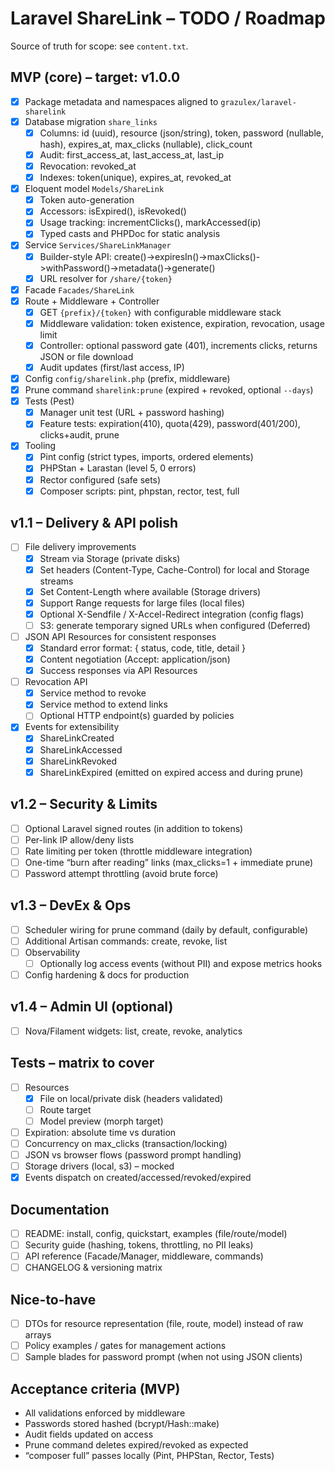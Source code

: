 # Laravel ShareLink – TODO / Roadmap

Source of truth for scope: see `content.txt`.

## MVP (core) – target: v1.0.0

- [x] Package metadata and namespaces aligned to `grazulex/laravel-sharelink`
- [x] Database migration `share_links`
  - [x] Columns: id (uuid), resource (json/string), token, password (nullable, hash), expires_at, max_clicks (nullable), click_count
  - [x] Audit: first_access_at, last_access_at, last_ip
  - [x] Revocation: revoked_at
  - [x] Indexes: token(unique), expires_at, revoked_at
- [x] Eloquent model `Models/ShareLink`
  - [x] Token auto-generation
  - [x] Accessors: isExpired(), isRevoked()
  - [x] Usage tracking: incrementClicks(), markAccessed(ip)
  - [x] Typed casts and PHPDoc for static analysis
- [x] Service `Services/ShareLinkManager`
  - [x] Builder-style API: create()->expiresIn()->maxClicks()->withPassword()->metadata()->generate()
  - [x] URL resolver for `/share/{token}`
- [x] Facade `Facades/ShareLink`
- [x] Route + Middleware + Controller
  - [x] GET `{prefix}/{token}` with configurable middleware stack
  - [x] Middleware validation: token existence, expiration, revocation, usage limit
  - [x] Controller: optional password gate (401), increments clicks, returns JSON or file download
  - [x] Audit updates (first/last access, IP)
- [x] Config `config/sharelink.php` (prefix, middleware)
- [x] Prune command `sharelink:prune` (expired + revoked, optional `--days`)
- [x] Tests (Pest)
  - [x] Manager unit test (URL + password hashing)
  - [x] Feature tests: expiration(410), quota(429), password(401/200), clicks+audit, prune
- [x] Tooling
  - [x] Pint config (strict types, imports, ordered elements)
  - [x] PHPStan + Larastan (level 5, 0 errors)
  - [x] Rector configured (safe sets)
  - [x] Composer scripts: pint, phpstan, rector, test, full

## v1.1 – Delivery & API polish

- [ ] File delivery improvements
  - [x] Stream via Storage (private disks)
  - [x] Set headers (Content-Type, Cache-Control) for local and Storage streams
  - [x] Set Content-Length where available (Storage drivers)
  - [x] Support Range requests for large files (local files)
  - [x] Optional X-Sendfile / X-Accel-Redirect integration (config flags)
  - [ ] S3: generate temporary signed URLs when configured (Deferred)
- [ ] JSON API Resources for consistent responses
  - [x] Standard error format: { status, code, title, detail }
  - [x] Content negotiation (Accept: application/json)
  - [x] Success responses via API Resources
- [ ] Revocation API
  - [x] Service method to revoke
  - [x] Service method to extend links
  - [ ] Optional HTTP endpoint(s) guarded by policies
- [x] Events for extensibility
  - [x] ShareLinkCreated
  - [x] ShareLinkAccessed
  - [x] ShareLinkRevoked
  - [x] ShareLinkExpired (emitted on expired access and during prune)

## v1.2 – Security & Limits

- [ ] Optional Laravel signed routes (in addition to tokens)
- [ ] Per-link IP allow/deny lists
- [ ] Rate limiting per token (throttle middleware integration)
- [ ] One-time “burn after reading” links (max_clicks=1 + immediate prune)
- [ ] Password attempt throttling (avoid brute force)

## v1.3 – DevEx & Ops

- [ ] Scheduler wiring for prune command (daily by default, configurable)
- [ ] Additional Artisan commands: create, revoke, list
- [ ] Observability
  - [ ] Optionally log access events (without PII) and expose metrics hooks
- [ ] Config hardening & docs for production

## v1.4 – Admin UI (optional)

- [ ] Nova/Filament widgets: list, create, revoke, analytics

## Tests – matrix to cover

- [ ] Resources
  - [x] File on local/private disk (headers validated)
  - [ ] Route target
  - [ ] Model preview (morph target)
- [ ] Expiration: absolute time vs duration
- [ ] Concurrency on max_clicks (transaction/locking)
- [ ] JSON vs browser flows (password prompt handling)
- [ ] Storage drivers (local, s3) – mocked
 - [x] Events dispatch on created/accessed/revoked/expired

## Documentation

- [ ] README: install, config, quickstart, examples (file/route/model)
- [ ] Security guide (hashing, tokens, throttling, no PII leaks)
- [ ] API reference (Facade/Manager, middleware, commands)
- [ ] CHANGELOG & versioning matrix

## Nice-to-have

- [ ] DTOs for resource representation (file, route, model) instead of raw arrays
- [ ] Policy examples / gates for management actions
- [ ] Sample blades for password prompt (when not using JSON clients)

## Acceptance criteria (MVP)

- All validations enforced by middleware
- Passwords stored hashed (bcrypt/Hash::make)
- Audit fields updated on access
- Prune command deletes expired/revoked as expected
- “composer full” passes locally (Pint, PHPStan, Rector, Tests)
